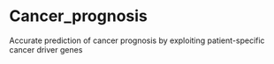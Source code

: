 # Cancer_prognosis
Accurate prediction of cancer prognosis by exploiting patient-specific cancer driver genes
